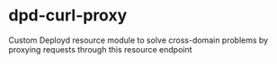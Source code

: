 dpd-curl-proxy
==============

Custom Deployd resource module to solve cross-domain problems by proxying requests through  this resource endpoint

